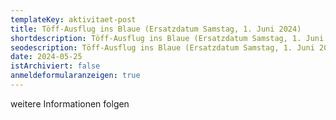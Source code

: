 ```yaml
---
templateKey: aktivitaet-post
title: Töff-Ausflug ins Blaue (Ersatzdatum Samstag, 1. Juni 2024)
shortdescription: Töff-Ausflug ins Blaue (Ersatzdatum Samstag, 1. Juni 2024)
seodescription: Töff-Ausflug ins Blaue (Ersatzdatum Samstag, 1. Juni 2024)
date: 2024-05-25
istArchiviert: false
anmeldeformularanzeigen: true
---
```

w﻿eitere Informationen folgen